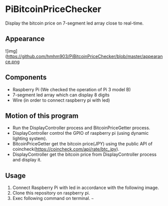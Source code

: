 # PiBitcoinPriceChecker
Display the bitcoin price on 7-segment led array close  to real-time.

## Appearance
![img](https://github.com/hmhm903/PiBitcoinPriceChecker/blob/master/appearance.png  

## Components
- Raspberry Pi (We checked the operation of Pi 3 model B)
- 7-segment led array which can display 8 digits
- Wire (in order to connect raspberry pi with led)

## Motion of this program
- Run the DisplayController process and BitcoinPriceGetter process. 
- DisplayController control the GPIO of raspberry pi (using dynamic lighting system). 
- BitcoinPriceGetter get the bitcoin price(JPY) using the public API of coincheck(https://coincheck.com/api/rate/btc_jpy). 
- DisplayController get the bitcoin price from DisplayController process and display it.

## Usage
1. Connect Raspberry Pi with led in accordance with the following image.
2. Clone this repository on raspberry pi.
3. Exec following command on terminal.
`~`
